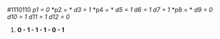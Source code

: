 #1110110
*p1 = 0*
*p2 = *
*d3 = 1*
*p4 = *
*d5 = 1*
*d6 = 1*
*d7 = 1*
*p8 = *
*d9 = 0*
*d10 = 1*
*d11 = 1*
*d12 = 0*

1.  **0 - 1 - 1 - 1 - 0 - 1**